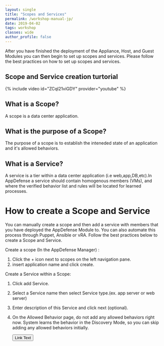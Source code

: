 ```yaml
---
layout: single
title: "Scopes and Services"
permalink: /workshop-manual-jp/
date: 2019-04-02
tags: workshop
classes: wide
author_profile: false
---
```


After you have finished the deployment of the Appliance, Host, and Guest Modules you can then begin to set up scopes and services. Please follow the best practices on how to set up scopes and services.

## Scope and Service creation turtorial
{% include video id="ZCql21viGDY" provider="youtube" %}

## What is a Scope? 

 A scope is a data center application.

## What is the purpose of a Scope? 

The purpose of a scope is to establish the inteneded state of an application and it's allowed behaviors. 

## What is a Service? 

A service is a tier within a data center application (i.e web,app,DB,etc).In AppDefense a service should contain homogenous members (VMs), and where the verified behavior list and rules will be located for learned processes. 

# How to create a Scope and Service

You can manually create a scope and then add a service with members that you have deployed the AppDefense Module to. You can also automate this process through Puppet, Ansible or vRA. Follow the best practices below to create a Scope and Service.

Create a scope (In the AppDefense Manager) : 
1. Click the + icon next to scopes on the left navigation pane.
2. insert application name and click create. 

Create a Service within a Scope: 
1. Click add Service. 
2. Select a Service name then select Service type.(ex. app server or web server) 
3. Enter description of this Service and click next (optional).
4. On the Allowed Behavior page, do not add any allowed behaviors right now. System learns the behavior in the Discovery Mode, so you can skip adding any allowed behaviors initially.


    <a href="http://stackoverflow.com"><button>Link Text</button></a>


